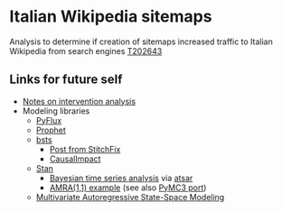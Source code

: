 # Italian Wikipedia sitemaps

Analysis to determine if creation of sitemaps increased traffic to Italian Wikipedia from search engines [T202643](https://phabricator.wikimedia.org/T202643)

## Links for future self

- [Notes on intervention analysis](https://onlinecourses.science.psu.edu/stat510/node/76/)
- Modeling libraries
  - [PyFlux](https://pyflux.readthedocs.io/en/latest/)
  - [Prophet](https://facebook.github.io/prophet/)
  - [bsts](https://cran.r-project.org/package=bsts)
    - [Post from StitchFix](https://multithreaded.stitchfix.com/blog/2016/04/21/forget-arima/)
    - [CausalImpact](https://google.github.io/CausalImpact/)
  - [Stan](http://mc-stan.org/)
    - [Bayesian time series analysis](https://nwfsc-timeseries.github.io/atsa-labs/chap-stan.html) via [atsar](https://nwfsc-timeseries.github.io/atsar/)
    - [AMRA(1,1) example](https://github.com/stan-dev/example-models/blob/master/misc/moving-avg/arma11.stan) (see also [PyMC3 port](https://github.com/pymc-devs/pymc3/blob/master/pymc3/examples/arma_example.py))
  - [Multivariate Autoregressive State-Space Modeling](https://nwfsc-timeseries.github.io/MARSS/)
